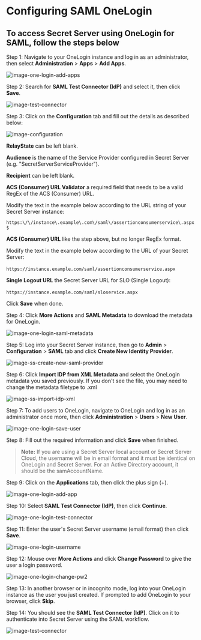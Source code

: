 [title]: # (Configuring SAML OneLogin)
[tags]: # (authentication,SAML,SSO, OneLogin)
[priority]: # (1000)
[display]: # (all)

# Configuring SAML OneLogin

## To access Secret Server using OneLogin for SAML, follow the steps below

Step 1:  Navigate to your OneLogin instance and log in as an administrator, then select **Administration** > **Apps** > **Add Apps**.

   ![image-one-login-add-apps](images/one-login-add-apps.png)

Step 2:  Search for **SAML Test Connector (IdP)** and select it, then click **Save**.

   ![image-test-connector](images/one-login-test-connector.png)

Step 3:  Click on the **Configuration** tab and fill out the details as described below:

   ![image-configuration](images/one-login-configuration.png)

**RelayState** can be left blank.

**Audience** is the name of the Service Provider configured in Secret Server (e.g. "SecretServerServiceProvider").

**Recipient** can be left blank.

**ACS (Consumer) URL Validator** a required field that needs to be a valid RegEx of the ACS (Consumer) URL.

Modify the text in the example below according to the URL string of your Secret Server instance:

`https:\/\/instance\.example\.com\/saml\/assertionconsumerservice\.aspx$`

**ACS (Consumer) URL** like the step above, but no longer RegEx format.

Modify the text in the example below according to the URL of your Secret Server:

​​`https://instance.example.com/saml/assertionconsumerservice.aspx`

**Single Logout URL** the Secret Server URL for SLO (Single Logout):

​​`https://instance.example.com/saml/sloservice.aspx`

Click **Save** when done.

Step 4: Click **More Actions** and **SAML Metadata** to download the metadata for OneLogin.

   ![image-one-login-saml-metadata](images/one-login-saml-metadata.png)

Step 5: Log into your Secret Server instance, then go to **Admin** > **Configuration** > **SAML** tab and click **Create New Identity Provider**.

   ![image-ss-create-new-saml-provider](images/ss-create-new-saml-provider.png)

Step 6: Click **Import IDP from XML Metadata** and select the OneLogin metadata you saved previously. If you don't see the file, you may need to change the metadata filetype to .xml

   ![image-ss-import-idp-xml](images/ss-import-idp-xml.png)

Step 7: To add users to OneLogin, navigate to OneLogin and log in as an administrator once more, then click **Administration** > **Users** > **New User**.

   ![image-one-login-save-user](images/one-login-save-user.png)

Step 8: Fill out the required information and click **Save** when finished.

>**Note:** If you are using a Secret Server local account or Secret Server Cloud, the username will be in email format and it must be identical on OneLogin and Secret Server. For an Active Directory account, it should be the samAccountName.

Step 9: Click on the **Applications** tab, then click the plus sign (+).

   ![image-one-login-add-app](images/one-login-add-app.png)

Step 10: Select **SAML Test Connector (IdP)**, then click **Continue**.

   ![image-one-login-test-connector](images/one-login-new-login.png)

Step 11: Enter the user's Secret Server username (email format) then click **Save**.

   ![image-one-login-username](images/one-login-username.png)

Step 12: Mouse over **More Actions** and click **Change Password** to give the user a login password.

   ![image-one-login-change-pw2](images/one-login-change-pw2.png)

Step 13: In another browser or in incognito mode, log into your OneLogin instance as the user you just created. If prompted to add OneLogin to your browser, click **Skip**.

Step 14: You should see the **SAML Test Connector (IdP)**. Click on it to authenticate into Secret Server using the SAML workflow.

   ![image-test-connector](images/one-login-test-connector.png)
